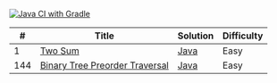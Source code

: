 [![Java CI with Gradle](https://github.com/sougat818/leetcode/actions/workflows/gradle.yml/badge.svg)](https://github.com/sougat818/leetcode/actions/workflows/gradle.yml)

| #   | Title                                                                    | Solution                                                                                   | Difficulty |
|-----|--------------------------------------------------------------------------|--------------------------------------------------------------------------------------------| ---------- |
| 1   | [Two Sum](https://leetcode.com/problems/two-sum/)                        | [Java](java/two-sum/src/main/java/TwoSum.java)                                             |Easy|
| 144 | [Binary Tree Preorder Traversal](https://leetcode.com/problems/binary-tree-preorder-traversal/) | [Java](java/binary-tree-preorder-traversal/src/main/java/BinaryTreePreorderTraversal.java) |Easy|

